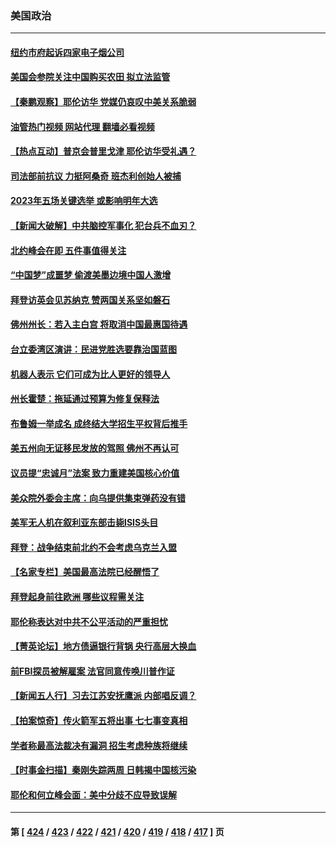 ### 美国政治
---
#### [纽约市府起诉四家电子烟公司](../../pages/ncid1078159/n14031996.md?07111245) 
#### [美国会参院关注中国购买农田 拟立法监管](../../pages/ncid1078159/n14031932.md?07111245) 
#### [【秦鹏观察】耶伦访华 党媒仍哀叹中美关系脆弱](../../pages/ncid1078159/n14031848.md?07111245) 
#### [油管热门视频 网站代理 翻墙必看视频](http://138.2.39.72:81/youtube.html?epic-marker?07111245)
#### [【热点互动】普京会普里戈津 耶伦访华受礼遇？](../../pages/ncid1078159/n14031875.md?07111245) 
#### [司法部前抗议 力挺阿桑奇 班杰利创始人被捕](../../pages/ncid1078159/n14031783.md?07111245) 
#### [2023年五场关键选举 或影响明年大选](../../pages/ncid1078159/n14031676.md?07111245) 
#### [【新闻大破解】中共脑控军事化 犯台兵不血刃？](../../pages/ncid1078159/n14031740.md?07111245) 
#### [北约峰会在即 五件事值得关注](../../pages/ncid1078159/n14031751.md?07111245) 
#### [“中国梦”成噩梦 偷渡美墨边境中国人激增](../../pages/ncid1078159/n14031722.md?07111245) 
#### [拜登访英会见苏纳克 赞两国关系坚如磐石](../../pages/ncid1078159/n14031602.md?07111245) 
#### [佛州州长：若入主白宫 将取消中国最惠国待遇](../../pages/ncid1078159/n14031580.md?07111245) 
#### [台立委湾区演讲：民进党胜选要靠治国蓝图](../../pages/ncid1078159/n14031442.md?07111245) 
#### [机器人表示 它们可成为比人更好的领导人](../../pages/ncid1078159/n14031422.md?07111245) 
#### [州长霍楚：拖延通过预算为修复保释法](../../pages/ncid1078159/n14031311.md?07111245) 
#### [布鲁姆一举成名 成终结大学招生平权背后推手](../../pages/ncid1078159/n14031245.md?07111245) 
#### [美五州向无证移民发放的驾照 佛州不再认可](../../pages/ncid1078159/n14031172.md?07111245) 
#### [议员提“忠诚月”法案 致力重建美国核心价值](../../pages/ncid1078159/n14031153.md?07111245) 
#### [美众院外委会主席：向乌提供集束弹药没有错](../../pages/ncid1078159/n14031157.md?07111245) 
#### [美军无人机在叙利亚东部击毙ISIS头目](../../pages/ncid1078159/n14031138.md?07111245) 
#### [拜登：战争结束前北约不会考虑乌克兰入盟](../../pages/ncid1078159/n14031148.md?07111245) 
#### [【名家专栏】美国最高法院已经醒悟了](../../pages/ncid1078159/n14030755.md?07111245) 
#### [拜登起身前往欧洲 哪些议程需关注](../../pages/ncid1078159/n14031132.md?07111245) 
#### [耶伦称表达对中共不公平活动的严重担忧](../../pages/ncid1078159/n14030979.md?07111245) 
#### [【菁英论坛】地方债逼银行背锅 央行高层大换血](../../pages/ncid1078159/n14030876.md?07111245) 
#### [前FBI探员被解雇案 法官同意传唤川普作证](../../pages/ncid1078159/n14030425.md?07111245) 
#### [【新闻五人行】习去江苏安抚鹰派 内部唱反调？](../../pages/ncid1078159/n14030865.md?07111245) 
#### [【拍案惊奇】传火箭军五将出事 七七事变真相](../../pages/ncid1078159/n14030855.md?07111245) 
#### [学者称最高法裁决有漏洞 招生考虑种族将继续](../../pages/ncid1078159/n14030805.md?07111245) 
#### [【时事金扫描】秦刚失踪两周 日韩揭中国核污染](../../pages/ncid1078159/n14030801.md?07111245) 
#### [耶伦和何立峰会面：美中分歧不应导致误解](../../pages/ncid1078159/n14030774.md?07111245) 

---
#### 第 [ [424](./424.md?07111245) / [423](./423.md?07111245) / [422](./422.md?07111245) / [421](./421.md?07111245) / [420](./420.md?07111245) / [419](./419.md?07111245) / [418](./418.md?07111245) / [417](./417.md?07111245) ] 页
